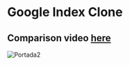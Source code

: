 # Google Index Clone

## Comparison video [here](https://www.youtube.com/watch?v=q22wZ9Rz8es)

![Portada2](https://github.com/14G001/Google-Index-Clone/assets/90991274/134f6316-8bad-45f5-905d-4a7231ceeb88)

